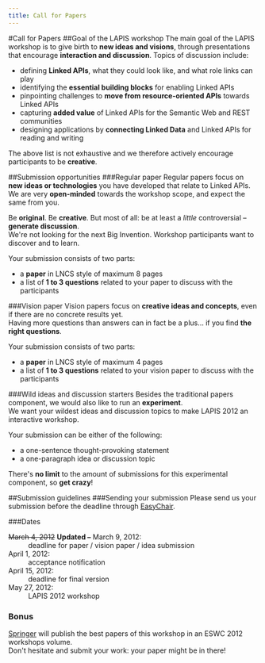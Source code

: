 ```yaml
--- 
title: Call for Papers
---
```

#Call for Papers
##Goal of the LAPIS workshop
The main goal of the LAPIS workshop is to give birth to **new ideas and visions**, through presentations that encourage **interaction and discussion**.
Topics of discussion include:

- defining **Linked APIs**, what they could look like, and what role links can play
- identifying the **essential building blocks** for enabling Linked APIs
- pinpointing challenges to **move from resource-oriented APIs** towards Linked APIs
- capturing **added value** of Linked APIs for the Semantic Web and REST communities
- designing applications by **connecting Linked Data** and Linked APIs for reading and writing

The above list is not exhaustive and we therefore actively encourage participants to be **creative**.

##Submission opportunities
###Regular paper
Regular papers focus on **new ideas or technologies** you have developed that relate to Linked&nbsp;APIs.  
We are very **open-minded** towards the workshop scope, and expect the same from you.

Be **original**. Be **creative**. But most of all: be at least a&nbsp;*little* controversial – **generate discussion**.  
We're not looking for the next Big Invention.
Workshop participants want to discover and to learn.

Your submission consists of two parts:

- a&nbsp;**paper** in LNCS style of maximum 8&nbsp;pages
- a&nbsp;list of **1&nbsp;to 3&nbsp;questions** related to your paper to discuss with the participants

###Vision paper
Vision papers focus on **creative ideas and concepts**, even if there are no concrete results yet.  
Having more questions than answers can in fact be a plus… if you find **the right questions**.

Your submission consists of two parts:

- a&nbsp;**paper** in LNCS style of maximum 4&nbsp;pages
- a&nbsp;list of **1&nbsp;to 3&nbsp;questions** related to your vision paper to discuss with the participants

###Wild ideas and discussion starters
Besides the traditional papers component, we would also like to run an **experiment**.  
We want your wildest ideas and discussion topics to make LAPIS&nbsp;2012 an interactive workshop.

Your submission can be either of the following:

- a&nbsp;one-sentence thought-provoking statement
- a&nbsp;one-paragraph idea or discussion topic

There's **no limit** to the amount of submissions for this experimental component, so **get crazy**!

##Submission guidelines
###Sending your submission
Please send us your submission before the deadline through [EasyChair](http://www.easychair.org/conferences/?conf=lapis2012).

###Dates
<dl>
  <dt><del>March 4, 2012</del> <strong>Updated –</strong> March 9, 2012:</dt>
  <dd>deadline for paper / vision paper / idea submission</dd>
  <dt>April 1, 2012:</dt>
  <dd>acceptance notification</dd>
  <dt>April 15, 2012:</dt>
  <dd>deadline for final version</dd>
  <dt>May 27, 2012:</dt>
  <dd>LAPIS 2012 workshop</dd>
</dl>


### Bonus
[Springer](http://www.springer.com/) will publish the best papers of this workshop in an ESWC 2012 workshops volume.  
Don't hesitate and submit your work: your paper might be in there!
